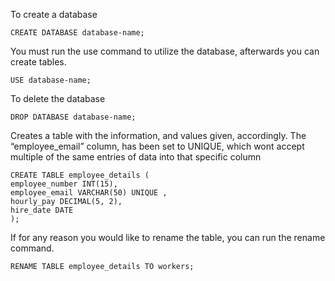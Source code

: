 

To create a database

```
CREATE DATABASE database-name; 
```

You must run the use command to utilize the database, afterwards you can create tables.

```
USE database-name;
```

To delete the database

```
DROP DATABASE database-name;
```


Creates a table with the information, and values given, accordingly.
The “employee_email” column, has been set to UNIQUE, which wont accept multiple of the same entries of data into that specific column 

```
CREATE TABLE employee_details (
employee_number INT(15),
employee_email VARCHAR(50) UNIQUE ,
hourly_pay DECIMAL(5, 2),
hire_date DATE
);

```

If for any reason you would like to rename the table, you can run the rename command.

```
RENAME TABLE employee_details TO workers;
```


